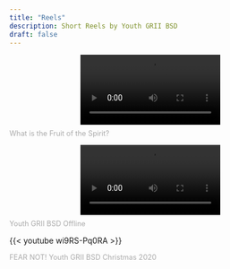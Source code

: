 ```yaml
---
title: "Reels"
description: Short Reels by Youth GRII BSD
draft: false
---
```


<div class="my-4 grid grid-cols-3 gap-4 lg:gap-8">
<div>
<div style="display: flex; justify-content: space-evenly; align-items: center;">
<video controls style="max-width: 102.1%; margin: 0;" width="250">
    <source src="/videos/apakah-buah-roh-itu.mp4"
            type="video/mp4">

    Sorry, your browser doesn't support embedded videos.
</video>
</div>
<p style="font-size: 0.8rem; margin-top: 0.5rem; color: #aaaaaa;">What is the Fruit of the Spirit?</p>
</div>

<div>
<div style="display: flex; justify-content: space-evenly; align-items: center;">
<video controls style="margin: 0;" width="250">
    <source src="/videos/pemuda-offline.mp4"
            type="video/mp4">

    Sorry, your browser doesn't support embedded videos.
</video>
</div>
<p style="font-size: 0.8rem; margin-top: 0.5rem; color: #aaaaaa;">Youth GRII BSD Offline</p>
</div>
</div>

{{< youtube wi9RS-Pq0RA >}}
<p style="font-size: 0.8rem; margin-top: 0.5rem; color: #aaaaaa;">FEAR NOT! Youth GRII BSD Christmas 2020</p>
